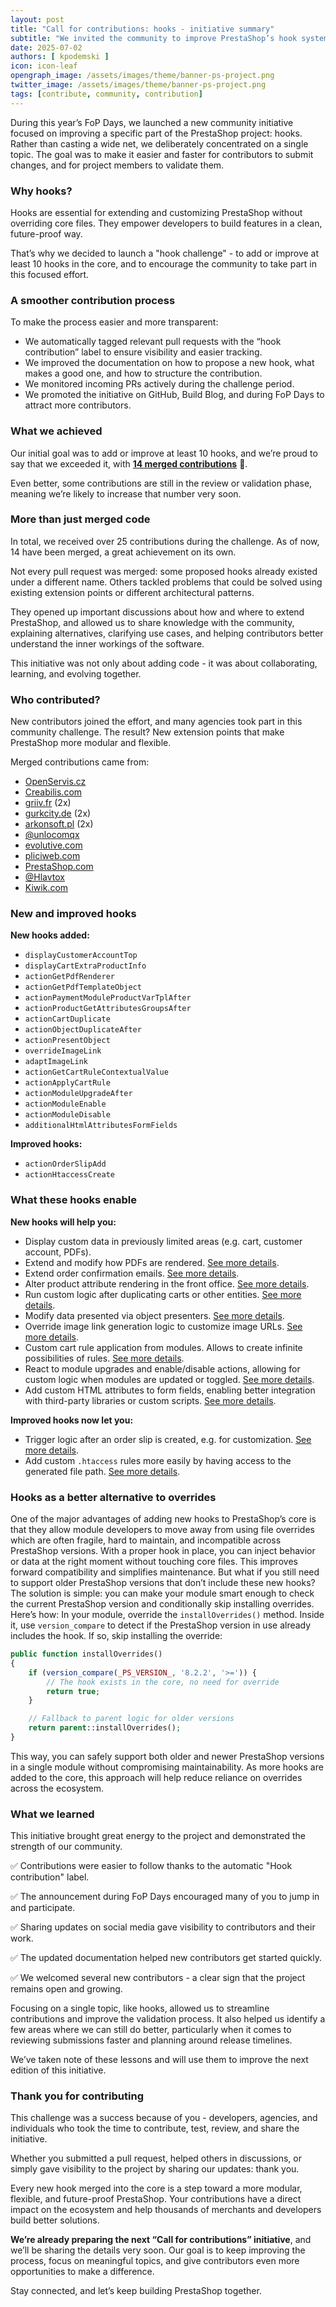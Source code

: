```yaml
---
layout: post
title: "Call for contributions: hooks - initiative summary"
subtitle: "We invited the community to improve PrestaShop’s hook system"
date: 2025-07-02
authors: [ kpodemski ]
icon: icon-leaf
opengraph_image: /assets/images/theme/banner-ps-project.png
twitter_image: /assets/images/theme/banner-ps-project.png
tags: [contribute, community, contribution]
---
```


During this year’s FoP Days, we launched a new community initiative focused on improving a specific part of the PrestaShop project: hooks. Rather than casting a wide net, we deliberately concentrated on a single topic. The goal was to make it easier and faster for contributors to submit changes, and for project members to validate them.

### Why hooks?

Hooks are essential for extending and customizing PrestaShop without overriding core files. They empower developers to build features in a clean, future-proof way.

That’s why we decided to launch a "hook challenge" - to add or improve at least 10 hooks in the core, and to encourage the community to take part in this focused effort.

### A smoother contribution process

To make the process easier and more transparent:

- We automatically tagged relevant pull requests with the “hook contribution” label to ensure visibility and easier tracking.
- We improved the documentation on how to propose a new hook, what makes a good one, and how to structure the contribution.
- We monitored incoming PRs actively during the challenge period.
- We promoted the initiative on GitHub, Build Blog, and during FoP Days to attract more contributors.

### What we achieved

Our initial goal was to add or improve at least 10 hooks, and we’re proud to say that we exceeded it, with **[14 merged contributions](https://github.com/PrestaShop/PrestaShop/pulls?q=is%3Apr+is%3Amerged+label%3A%22Hook+Contribution%22)** 🚀.

Even better, some contributions are still in the review or validation phase, meaning we’re likely to increase that number very soon.

### More than just merged code

In total, we received over 25 contributions during the challenge. As of now, 14 have been merged, a great achievement on its own.

Not every pull request was merged: some proposed hooks already existed under a different name. Others tackled problems that could be solved using existing extension points or different architectural patterns.

They opened up important discussions about how and where to extend PrestaShop, and allowed us to share knowledge with the community, explaining alternatives, clarifying use cases, and helping contributors better understand the inner workings of the software.

This initiative was not only about adding code - it was about collaborating, learning, and evolving together.

### Who contributed?

New contributors joined the effort, and many agencies took part in this community challenge. The result? New extension points that make PrestaShop more modular and flexible.

Merged contributions came from:

- [OpenServis.cz](https://openservis.cz)
- [Creabilis.com](https://creabilis.com)
- [griiv.fr](https://griiv.fr) (2x)
- [gurkcity.de](https://gurkcity.de) (2x)  
- [arkonsoft.pl](https://arkonsoft.pl) (2x)  
- [@unlocomqx](https://github.com/unlocomqx)  
- [evolutive.com](https://evolutive.com)  
- [pliciweb.com](https://pliciweb.com)  
- [PrestaShop.com](https://prestashop.com)
- [@Hlavtox](https://github.com/Hlavtox)
- [Kiwik.com](https://kiwik.com)

### New and improved hooks

**New hooks added:**

- `displayCustomerAccountTop`  
- `displayCartExtraProductInfo`  
- `actionGetPdfRenderer`  
- `actionGetPdfTemplateObject`  
- `actionPaymentModuleProductVarTplAfter`  
- `actionProductGetAttributesGroupsAfter`  
- `actionCartDuplicate`  
- `actionObjectDuplicateAfter`  
- `actionPresentObject`  
- `overrideImageLink`
- `adaptImageLink`
- `actionGetCartRuleContextualValue`
- `actionApplyCartRule`
- `actionModuleUpgradeAfter`
- `actionModuleEnable`
- `actionModuleDisable`
- `additionalHtmlAttributesFormFields`

**Improved hooks:**

- `actionOrderSlipAdd`  
- `actionHtaccessCreate`  

### What these hooks enable

**New hooks will help you:**

- Display custom data in previously limited areas (e.g. cart, customer account, PDFs).
- Extend and modify how PDFs are rendered. [See more details](https://github.com/PrestaShop/PrestaShop/pull/38487).
- Extend order confirmation emails. [See more details](https://github.com/PrestaShop/PrestaShop/pull/38480).
- Alter product attribute rendering in the front office. [See more details](https://github.com/PrestaShop/PrestaShop/pull/38408).
- Run custom logic after duplicating carts or other entities. [See more details](https://github.com/PrestaShop/PrestaShop/pull/38371).
- Modify data presented via object presenters. [See more details](https://github.com/PrestaShop/PrestaShop/pull/37947).
- Override image link generation logic to customize image URLs. [See more details](https://github.com/PrestaShop/PrestaShop/pull/38952).
- Custom cart rule application from modules. Allows to create infinite possibilities of rules. [See more details](https://github.com/PrestaShop/PrestaShop/pull/38881/).
- React to module upgrades and enable/disable actions, allowing for custom logic when modules are updated or toggled. [See more details](https://github.com/PrestaShop/PrestaShop/pull/38839).
- Add custom HTML attributes to form fields, enabling better integration with third-party libraries or custom scripts. [See more details](https://github.com/PrestaShop/PrestaShop/pull/38586/).


**Improved hooks now let you:**

- Trigger logic after an order slip is created, e.g. for customization. [See more details](https://github.com/PrestaShop/PrestaShop/pull/38491).
- Add custom `.htaccess` rules more easily by having access to the generated file path. [See more details](https://github.com/PrestaShop/PrestaShop/pull/37535).

### Hooks as a better alternative to overrides
One of the major advantages of adding new hooks to PrestaShop’s core is that they allow module developers to move away from using file overrides which are often fragile, hard to maintain, and incompatible across PrestaShop versions.
With a proper hook in place, you can inject behavior or data at the right moment without touching core files. This improves forward compatibility and simplifies maintenance.
But what if you still need to support older PrestaShop versions that don’t include these new hooks?
The solution is simple: you can make your module smart enough to check the current PrestaShop version and conditionally skip installing overrides.
Here’s how:
In your module, override the `installOverrides()` method. Inside it, use `version_compare` to detect if the PrestaShop version in use already includes the hook. If so, skip installing the override:

```php
public function installOverrides()
{
    if (version_compare(_PS_VERSION_, '8.2.2', '>=')) {
        // The hook exists in the core, no need for override
        return true;
    }

    // Fallback to parent logic for older versions
    return parent::installOverrides();
}
```

This way, you can safely support both older and newer PrestaShop versions in a single module without compromising maintainability. As more hooks are added to the core, this approach will help reduce reliance on overrides across the ecosystem.

### What we learned

This initiative brought great energy to the project and demonstrated the strength of our community.

✅ Contributions were easier to follow thanks to the automatic "Hook contribution" label.

✅ The announcement during FoP Days encouraged many of you to jump in and participate.

✅ Sharing updates on social media gave visibility to contributors and their work.

✅ The updated documentation helped new contributors get started quickly.

✅ We welcomed several new contributors - a clear sign that the project remains open and growing.

Focusing on a single topic, like hooks, allowed us to streamline contributions and improve the validation process. It also helped us identify a few areas where we can still do better, particularly when it comes to reviewing submissions faster and planning around release timelines.

We’ve taken note of these lessons and will use them to improve the next edition of this initiative.

### Thank you for contributing

This challenge was a success because of you - developers, agencies, and individuals who took the time to contribute, test, review, and share the initiative.

Whether you submitted a pull request, helped others in discussions, or simply gave visibility to the project by sharing our updates: thank you.

Every new hook merged into the core is a step toward a more modular, flexible, and future-proof PrestaShop. Your contributions have a direct impact on the ecosystem and help thousands of merchants and developers build better solutions.

**We’re already preparing the next “Call for contributions” initiative**, and we’ll be sharing the details very soon. Our goal is to keep improving the process, focus on meaningful topics, and give contributors even more opportunities to make a difference.

Stay connected, and let’s keep building PrestaShop together.
